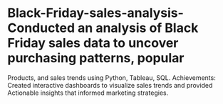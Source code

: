 # Black-Friday-sales-analysis- Conducted an analysis of Black Friday sales data to uncover purchasing patterns, popular 
Products, and sales trends using Python, Tableau, SQL. 
Achievements: Created interactive dashboards to visualize sales trends and provided 
Actionable insights that informed marketing strategies.
